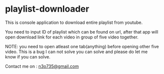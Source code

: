 # playlist-downloader

This is console application to download entire playlist from youtube.

You need to input ID of playlist which can be found on url, after that app will open download link for each video in group of five video together.

NOTE: you need to open atleast one tab(anything) before opening other five video. This is a bug I can not solve you can solve and please do let me know if you can solve. 

Contact me on : n3o735@gmail.com
